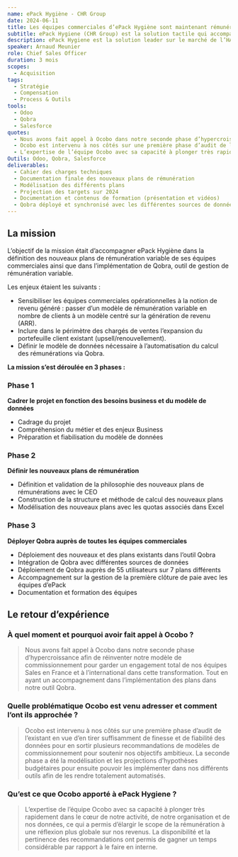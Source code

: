 ```yaml
---
name: ePack Hygiène - CHR Group
date: 2024-06-11
title: Les équipes commerciales d’ePack Hygiène sont maintenant rémunérées sur des plans fiables et motivants, accessibles dans Qobra.
subtitle: ePack Hygiene (CHR Group) est la solution tactile qui accompagne au quotidien des milliers de professionnels de la restauration et des métiers de bouche.
description: ePack Hygiene est la solution leader sur le marché de l’HACCP digitalisée en Europe permettant aux professionnels de la restauration de réaliser rapidement et simplement toute la traçabilité et les autocontrôles en matière d’hygiène et de sécurité alimentaire dans leurs établissements.
speaker: Arnaud Meunier
role: Chief Sales Officer
duration: 3 mois
scopes:
  - Acquisition
tags:
  - Stratégie
  - Compensation
  - Process & Outils
tools:
  - Odoo
  - Qobra
  - Salesforce
quotes:
  - Nous avons fait appel à Ocobo dans notre seconde phase d’hypercroissance afin de réinventer notre modèle de commissionnement
  - Ocobo est intervenu à nos côtés sur une première phase d’audit de l’existant en vue d’en tirer suffisamment de finesse et de fiabilité des données pour en sortir plusieurs recommandations de modèles de commissionnement pour soutenir nos objectifs ambitieux.
  - L’expertise de l’équipe Ocobo avec sa capacité à plonger très rapidement dans le cœur de notre activité, de notre organisation et de nos données a permis d’élargir le scope de la rémunération à une réflexion plus globale sur nos revenus.
Outils: Odoo, Qobra, Salesforce
deliverables:
  - Cahier des charges techniques
  - Documentation finale des nouveaux plans de rémunération
  - Modélisation des différents plans
  - Projection des targets sur 2024
  - Documentation et contenus de formation (présentation et vidéos)
  - Qobra déployé et synchronisé avec les différentes sources de données
---
```


## La mission

L’objectif de la mission était d’accompagner ePack Hygiène dans la définition des nouveaux plans de rémunération variable de ses équipes commerciales ainsi que dans l’implémentation de Qobra, outil de gestion de rémunération variable.

Les enjeux étaient les suivants :

- Sensibiliser les équipes commerciales opérationnelles à la notion de revenu généré : passer d’un modèle de rémunération variable en nombre de clients à un modèle centré sur la génération de revenu (ARR).
- Inclure dans le périmètre des chargés de ventes l’expansion du portefeuille client existant (upsell/renouvellement).
- Définir le modèle de données nécessaire à l’automatisation du calcul des rémunérations via Qobra.

**La mission s’est déroulée en 3 phases :**

### Phase 1

**Cadrer le projet en fonction des besoins business et du modèle de données**

- Cadrage du projet
- Compréhension du métier et des enjeux Business
- Préparation et fiabilisation du modèle de données

### Phase 2

**Définir les nouveaux plans de rémunération**

- Définition et validation de la philosophie des nouveaux plans de rémunérations avec le CEO
- Construction de la structure et méthode de calcul des nouveaux plans
- Modélisation des nouveaux plans avec les quotas associés dans Excel

### Phase 3

**Déployer Qobra auprès de toutes les équipes commerciales**

- Déploiement des nouveaux et des plans existants dans l’outil Qobra
- Intégration de Qobra avec différentes sources de données
- Déploiement de Qobra auprès de 55 utilisateurs sur 7 plans différents
- Accompagnement sur la gestion de la première clôture de paie avec les équipes d’ePack
- Documentation et formation des équipes

## Le retour d’expérience

### À quel moment et pourquoi avoir fait appel à Ocobo&nbsp;?

> Nous avons fait appel à Ocobo dans notre seconde phase d’hypercroissance afin de réinventer notre modèle de commissionnement pour garder un engagement total de nos équipes Sales en France et à l’international dans cette transformation. Tout en ayant un accompagnement dans l’implémentation des plans dans notre outil Qobra.

### Quelle problématique Ocobo est venu adresser et comment l’ont ils approchée&nbsp;?

> Ocobo est intervenu à nos côtés sur une première phase d’audit de l’existant en vue d’en tirer suffisamment de finesse et de fiabilité des données pour en sortir plusieurs recommandations de modèles de commissionnement pour soutenir nos objectifs ambitieux. La seconde phase a été la modélisation et les projections d’hypothèses budgétaires pour ensuite pouvoir les implémenter dans nos différents outils afin de les rendre totalement automatisés.

### Qu’est ce que Ocobo apporté à ePack Hygiene&nbsp;?

> L’expertise de l’équipe Ocobo avec sa capacité à plonger très rapidement dans le cœur de notre activité, de notre organisation et de nos données, ce qui a permis d’élargir le scope de la rémunération à une réflexion plus globale sur nos revenus. La disponibilité et la pertinence des recommandations ont permis de gagner un temps considérable par rapport à le faire en interne.
